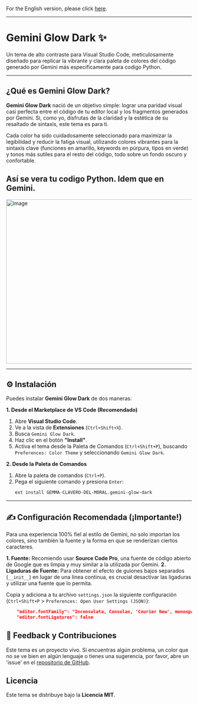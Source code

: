 For the English version, please click [here](README.md).

---

# Gemini Glow Dark ✨

Un tema de alto contraste para Visual Studio Code, meticulosamente diseñado para replicar la vibrante y clara paleta de colores del código generado por Gemini más especificamente para codigo Python.

-----

## ¿Qué es Gemini Glow Dark?

**Gemini Glow Dark** nació de un objetivo simple: lograr una paridad visual casi perfecta entre el código de tu editor local y los fragmentos generados por Gemini. Si, como yo, disfrutas de la claridad y la estética de su resaltado de sintaxis, este tema es para ti.

Cada color ha sido cuidadosamente seleccionado para maximizar la legibilidad y reducir la fatiga visual, utilizando colores vibrantes para la sintaxis clave (funciones en amarillo, keywords en púrpura, tipos en verde) y tonos más sutiles para el resto del código, todo sobre un fondo oscuro y confortable.

## Así se vera tu codigo Python. Idem que en Gemini.

<img width="923" height="446" alt="image" src="https://github.com/user-attachments/assets/793d43f3-dd9e-4b7d-bbb9-e2d4b810b60a" />

-----

## ⚙️ Instalación

Puedes instalar **Gemini Glow Dark** de dos maneras:

**1. Desde el Marketplace de VS Code (Recomendado)**

1.  Abre **Visual Studio Code**.
2.  Ve a la vista de **Extensiones** (`Ctrl+Shift+X`).
3.  Busca `Gemini Glow Dark`.
4.  Haz clic en el botón **"Install"**.
5.  Activa el tema desde la Paleta de Comandos (`Ctrl+Shift+P`), buscando `Preferences: Color Theme` y seleccionando `Gemini Glow Dark`.

**2. Desde la Paleta de Comandos**

1.  Abre la paleta de comandos (`Ctrl+P`).
2.  Pega el siguiente comando y presiona `Enter`:
    ```bash
    ext install GEMMA-CLAVERO-DEL-MORAL.gemini-glow-dark
    ```
-----

## ✍️ Configuración Recomendada (¡Importante!)

Para una experiencia 100% fiel al estilo de Gemini, no solo importan los colores, sino también la fuente y la forma en que se renderizan ciertos caracteres.

**1. Fuente:** Recomiendo usar **Source Code Pro**, una fuente de código abierto de Google que es limpia y muy similar a la utilizada por Gemini.
**2. Ligaduras de Fuente:** Para obtener el efecto de guiones bajos separados (`__init__`) en lugar de una línea continua, es crucial desactivar las ligaduras y utilizar una fuente que lo permita.

Copia y adiciona a tu archivo `settings.json` la siguiente configuración (`Ctrl+Shift+P` > `Preferences: Open User Settings (JSON)`):

```json
    "editor.fontFamily": "Inconsolata, Consolas, 'Courier New', monospace",
    "editor.fontLigatures": false
```
## 💬 Feedback y Contribuciones
Este tema es un proyecto vivo. Si encuentras algún problema, un color que no se ve bien en algún lenguaje o tienes una sugerencia, por favor, abre un 'issue' en el [repositorio de GitHub](https://www.google.com/search?q=https://github.com/GemmaClaverodelMoral/gemini-glow-dark).

## Licencia
Este tema se distribuye bajo la **Licencia MIT**.
